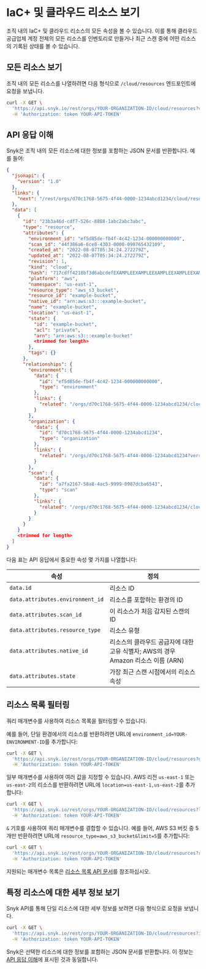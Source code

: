 # IaC+ 및 클라우드 리소스 보기

조직 내의 IaC+ 및 클라우드 리소스의 모든 속성을 볼 수 있습니다. 이를 통해 클라우드 공급업체 계정 전체의 모든 리소스를 인벤토리로 만들거나 최근 스캔 중에 어떤 리소스의 기록된 상태를 볼 수 있습니다.

## 모든 리소스 보기

조직 내의 모든 리소스를 나열하려면 다음 형식으로 `/cloud/resources` 엔드포인트에 요청을 보냅니다.

```bash
curl -X GET \
  'https://api.snyk.io/rest/orgs/YOUR-ORGANIZATION-ID/cloud/resources?version=2022-12-21~beta' \
  -H 'Authorization: token YOUR-API-TOKEN'
```

## API 응답 이해

Snyk은 조직 내의 모든 리소스에 대한 정보를 포함하는 JSON 문서를 반환합니다. 예를 들어:

```json
{
  "jsonapi": {
    "version": "1.0"
  },
  "links": {
    "next": "/rest/orgs/d70c1768-5675-4f44-0000-1234abcd1234/cloud/resources?starting_after=eyJpZCI6IjY5ODA5MjNhLWU0ZTAtNDg3Mi04ZDAwLWRjZDEXAMPLEEXAMPLE&version=2022-04-13~experimental"
  },
  "data": [
    {
      "id": "23b3a46d-cdf7-526c-8888-1abc2abc3abc",
      "type": "resource",
      "attributes": {
        "environment_id": "ef5d85de-fb4f-4c42-1234-000000000000",
        "scan_id": "44f386a6-6ce8-4303-0000-098765432109",
        "created_at": "2022-08-07T05:34:24.272279Z",
        "updated_at": "2022-08-07T05:34:24.272279Z",
        "revision": 1,
        "kind": "cloud",
        "hash": "717cdff4218bf3d6abcdefEXAMPLEEXAMPLEEXAMPLEEXAMPLEEXAMPLEEXAMPLE",
        "platform": "aws",
        "namespace": "us-east-1",
        "resource_type": "aws_s3_bucket",
        "resource_id": "example-bucket",
        "native_id": "arn:aws:s3:::example-bucket",
        "name": "example-bucket",
        "location": "us-east-1",
        "state": {
          "id": "example-bucket",
          "acl": "private",
          "arn": "arn:aws:s3:::example-bucket"
          <trimmed for length>
        },
        "tags": {}
      },
      "relationships": {
        "environment": {
          "data": {
            "id": "ef5d85de-fb4f-4c42-1234-000000000000",
            "type": "environment"
          },
          "links": {
            "related": "/orgs/d70c1768-5675-4f44-0000-1234abcd1234/cloud/environments?id=ef5d85de-fb4f-4c42-1234-000000000000&version=2022-12-21~beta"
          }
        },
        "organization": {
          "data": {
            "id": "d70c1768-5675-4f44-0000-1234abcd1234",
            "type": "organization"
          },
          "links": {
            "related": "/orgs/d70c1768-5675-4f44-0000-1234abcd1234?version=2022-12-21~beta"
          }
        },
        "scan": {
          "data": {
            "id": "a7fa2167-58a8-4ac5-9999-0987dcba6543",
            "type": "scan"
          },
          "links": {
            "related": "/orgs/d70c1768-5675-4f44-0000-1234abcd1234/cloud/scans?id=a7fa2167-58a8-4ac5-9999-0987dcba6543&version=2022-12-21~beta"
          }
        }
      }
    }
    <trimmed for length>
  ]
}
```

다음 표는 API 응답에서 중요한 속성 몇 가지를 나열합니다:

| 속성                               | 정의                                                    |
| -------------------------------- | ----------------------------------------------------- |
| `data.id`                        | 리소스 ID                                                |
| `data.attributes.environment_id` | 리소스를 포함하는 환경의 ID                                      |
| `data.attributes.scan_id`        | 이 리소스가 처음 감지된 스캔의 ID                                  |
| `data.attributes.resource_type`  | 리소스 유형                                                |
| `data.attributes.native_id`      | 리소스의 클라우드 공급자에 대한 고유 식별자; AWS의 경우 Amazon 리소스 이름 (ARN) |
| `data.attributes.state`          | 가장 최근 스캔 시점에서의 리소스 속성                                 |

## 리소스 목록 필터링

쿼리 매개변수를 사용하여 리소스 목록을 필터링할 수 있습니다.

예를 들어, 단일 환경에서의 리소스를 반환하려면 URL에 `environment_id=YOUR-ENVIRONMENT-ID`를 추가합니다:

```bash
curl -X GET \
  'https://api.snyk.io/rest/orgs/YOUR-ORGANIZATION-ID/cloud/resources?environment_id=YOUR-ENVIRONMENT-ID&version=2022-12-21~beta' \
  -H 'Authorization: token YOUR-API-TOKEN'
```

일부 매개변수를 사용하여 여러 값을 지정할 수 있습니다. AWS 리전 `us-east-1` 또는 `us-east-2`의 리소스를 반환하려면 URL에 `location=us-east-1,us-east-2`를 추가합니다:

```bash
curl -X GET \
  'https://api.snyk.io/rest/orgs/YOUR-ORGANIZATION-ID/cloud/resources?location=us-east-1,us-east-2&version=2022-12-21~beta' \
  -H 'Authorization: token YOUR-API-TOKEN'
```

`&` 기호를 사용하여 쿼리 매개변수를 결합할 수 있습니다. 예를 들어, AWS S3 버킷 중 5개만 반환하려면 URL에 `resource_type=aws_s3_bucket&limit=5`를 추가합니다:

```bash
curl -X GET \
  'https://api.snyk.io/rest/orgs/YOUR-ORGANIZATION-ID/cloud/resources?resource_type=aws_s3_bucket&limit=5&version=2022-12-21~beta' \
  -H 'Authorization: token YOUR-API-TOKEN'
```

지원되는 매개변수 목록은 [리소스 목록 API 문서](https://apidocs.snyk.io/#get-/orgs/-org_id-/cloud/resources)를 참조하십시오.

## 특정 리소스에 대한 세부 정보 보기

Snyk API를 통해 단일 리소스에 대한 세부 정보를 보려면 다음 형식으로 요청을 보냅니다.

```bash
curl -X GET \
  'https://api.snyk.io/rest/orgs/YOUR-ORGANIZATION-ID/cloud/resources?id=YOUR-RESOURCE-ID&version=2022-12-21~beta' \
  -H 'Authorization: token YOUR-API-TOKEN'
```

Snyk은 선택한 리소스에 대한 정보를 포함하는 JSON 문서를 반환합니다. 이 정보는 [API 응답 이해](view-iac+-and-cloud-resources.md#understand-the-api-response)에 표시된 것과 동일합니다.
